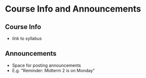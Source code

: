 # Course Info and Announcements

## Course Info

* link to syllabus

## Announcements

* Space for posting announcements
* E.g. "Reminder: Midterm 2 is on Monday"
